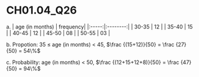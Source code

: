 # CH01.04_Q26 #

a. 
|  age (in months)  | frequency|
|:-----:|:--------:|
| 30-35 |    12    |
| 35-40 |    15    |
| 40-45 |    12    |
| 45-50 |    08    |
| 50-55 |    03    |

b. Propotion: 35 ≤ age (in months) < 45, $\frac {(15+12)}{50} = \frac {27}{50} = 54\%$

c. Probability: age (in months) < 50, $\frac {(12+15+12+8)}{50} = \frac {47}{50} = 94\%$
